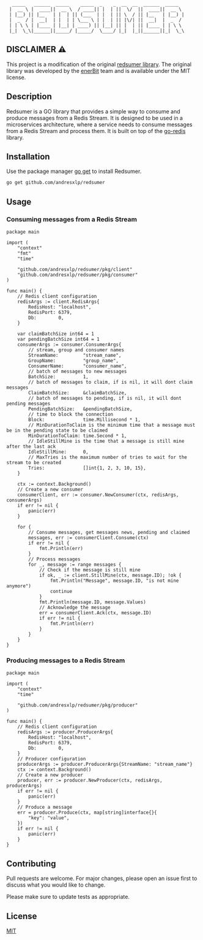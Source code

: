 ```
  _____   ______  _____    _____  _    _  __  __  ______  _____
 |  __ \ |  ____||  __ \  / ____|| |  | ||  \/  ||  ____||  __ \
 | |__) || |__   | |  | || (___  | |  | || \  / || |__   | |__) |
 |  _  / |  __|  | |  | | \___ \ | |  | || |\/| ||  __|  |  _  /
 | | \ \ | |____ | |__| | ____) || |__| || |  | || |____ | | \ \
 |_|  \_\|______||_____/ |_____/  \____/ |_|  |_||______||_|  \_\
```

## DISCLAIMER ⚠️

This project is a modification of the original [redsumer library](https://github.com/enerBit/redsumer). The original library was developed by the [enerBit](https://github.com/enerBit) team and is available under the MIT license.

## Description

Redsumer is a GO library that provides a simple way to consume and produce messages from a Redis Stream. It is designed to be used in a microservices architecture, where a service needs to consume messages from a Redis Stream and process them. It is built on top of the [go-redis]("https://github.com/redis/go-redis") library.

## Installation

Use the package manager [go get](https://golang.org/cmd/go/#hdr-Add_dependencies_to_current_module_and_install_them) to install Redsumer.

```bash
go get github.com/andresxlp/redsumer
```

## Usage

### Consuming messages from a Redis Stream

```golang
package main

import (
	"context"
    "fmt"
    "time"

    "github.com/andresxlp/redsumer/pkg/client"
    "github.com/andresxlp/redsumer/pkg/consumer"
)

func main() {
    // Redis client configuration
    redisArgs := client.RedisArgs{
		RedisHost: "localhost",
		RedisPort: 6379,
		Db:        0,
	}

	var claimBatchSize int64 = 1
    var pendingBatchSize int64 = 1
	consumerArgs := consumer.ConsumerArgs{
        // stream, group and consumer names
		StreamName:         "stream_name",
		GroupName:          "group_name",
		ConsumerName:       "consumer_name",
        // batch of messages to new messages
		BatchSize:          1,
        // batch of messages to claim, if is nil, it will dont claim messages
		ClaimBatchSize:     &claimBatchSize,
        // batch of messages to pending, if is nil, it will dont pending messages
		PendingBatchSize:   &pendingBatchSize,
        // time to block the connection
		Block:              time.Millisecond * 1,
        // MinDurationToClaim is the minimum time that a message must be in the pending state to be claimed
		MinDurationToClaim: time.Second * 1,
        // IdleStillMine is the time that a message is still mine after the last ack
		IdleStillMine:      0,
        // MaxTries is the maximum number of tries to wait for the stream to be created
		Tries:              []int{1, 2, 3, 10, 15},
    }

    ctx := context.Background()
    // Create a new consumer
	consumerClient, err := consumer.NewConsumer(ctx, redisArgs, consumerArgs)
    if err != nil {
		panic(err)
	}

    for {
        // Consume messages, get messages news, pending and claimed
		messages, err := consumerClient.Consume(ctx)
		if err != nil {
			fmt.Println(err)
		}
        // Process messages
		for _, message := range messages {
            // Check if the message is still mine
			if ok, _ := client.StillMine(ctx, message.ID); !ok {
				fmt.Println("Message", message.ID, "is not mine anymore")
				continue
			}
			fmt.Println(message.ID, message.Values)
            // Acknowledge the message
			err = consumerClient.Ack(ctx, message.ID)
            if err != nil {
			    fmt.Println(err)
            }
		}
	}
}

```

### Producing messages to a Redis Stream

```golang
package main

import (
	"context"
	"time"

    "github.com/andresxlp/redsumer/pkg/producer"
)

func main() {
    // Redis client configuration
    redisArgs := producer.ProducerArgs{
        RedisHost: "localhost",
		RedisPort: 6379,
		Db:        0,
	}
    // Producer configuration
	producerArgs := producer.ProducerArgs{StreamName: "stream_name"}
    ctx := context.Background()
    // Create a new producer
	producer, err := producer.NewProducer(ctx, redisArgs, producerArgs)
	if err != nil {
		panic(err)
	}
    // Produce a message
    err = producer.Produce(ctx, map[string]interface{}{
        "key": "value",
    })
    if err != nil {
        panic(err)
    }
}
```

## Contributing
Pull requests are welcome. For major changes, please open an issue first to discuss what you would like to change.

Please make sure to update tests as appropriate.

## License
[MIT](https://choosealicense.com/licenses/mit/)
